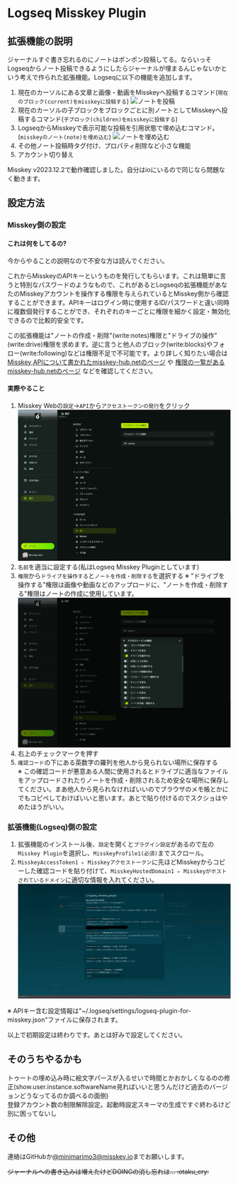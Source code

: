 # Logseq Misskey Plugin

## 拡張機能の説明

ジャーナルすぐ書き忘れるのにノートはポンポン投稿してる。ならいっそLogseqからノート投稿できるようにしたらジャーナルが埋まるんじゃないかという考えで作られた拡張機能。Logseqに以下の機能を追加します。

1. 現在のカーソルにある文章と画像・動画をMisskeyへ投稿するコマンド(`現在のブロック(current)をmisskeyに投稿する`)
    ![ノートを投稿](./document/post_note.gif)
2. 現在のカーソルの子ブロックをブロックごとに別ノートとしてMisskeyへ投稿するコマンド(`子ブロック(children)をmisskeyに投稿する`)
3. LogseqからMisskeyで表示可能な投稿を引用状態で埋め込むコマンド。(`misskeyのノート(note)を埋め込む`)
    ![ノートを埋め込む](./document/embed_note.gif)
4. その他ノート投稿時タグ付け、プロパティ削除など小さな機能
5. アカウント切り替え

Misskey v2023.12.2で動作確認しました。自分はioにいるので同じなら問題なく動きます。

## 設定方法

### Misskey側の設定

#### これは何をしてるの?

今からやることの説明なので不安な方は読んでください。

これからMisskeyのAPIキーというものを発行してもらいます。これは簡単に言うと特別なパスワードのようなもので、これがあるとLogseqの拡張機能があなたのMisskeyアカウントを操作する権限を与えられているとMisskey側から確認することができます。APIキーはログイン時に使用するID/パスワードと違い同時に複数個発行することができ、それぞれのキーごとに権限を細かく設定・無効化できるので比較的安全です。

この拡張機能は"ノートの作成・削除"(write:notes)権限と"ドライブの操作"(write:drive)権限を求めます。逆に言うと他人のブロック(write:blocks)やフォロー(write:following)などは権限不足で不可能です。より詳しく知りたい場合は [Misskey APIについて書かれたmisskey-hub.netのページ](https://misskey-hub.net/en/docs/for-developers/api/) や [権限の一覧があるmisskey-hub.netのページ](https://misskey-hub.net/en/docs/for-developers/api/permission/) などを確認してください。

#### 実際やること

1. Misskey Webの`設定`->`API`から`アクセストークンの発行`をクリック
![APIの場所](./document/API_place.png)
2. `名前`を適当に設定する(私はLogseq Misskey Pluginとしています)
3. `権限`から`ドライブを操作する`と`ノートを作成・削除する`を選択する
    ※ "ドライブを操作する"権限は画像や動画などのアップロードに、"ノートを作成・削除する"権限はノートの作成に使用しています。
    ![APIの権限](./document/API_permission.png)
4. 右上のチェックマークを押す
5. `確認コード`の下にある英数字の羅列を他人から見られない場所に保存する  
    ※ この確認コードが悪意ある人間に使用されるとドライブに適当なファイルをアップロードされたりノートを作成・削除されるため安全な場所に保存してください。まあ他人から見られなければいいのでブラウザのメモ帳とかにでもコピペしておけばいいと思います。あとで貼り付けるのでスクショはやめたほうがいい。

### 拡張機能(Logseq)側の設定

1. 拡張機能のインストール後、`設定`を開くと`プラグイン設定`があるので左の`Misskey Plugin`を選択し、`MisskeyProfile1(必須)`までスクロール。
2. `MisskeyAccessToken1 ▹ Misskeyアクセストークン`に先ほどMisskeyからコピーした確認コードを貼り付けて、`MisskeyHostedDomain1 ▹ Misskeyがホストされているドメイン`に適切な情報を入れてください。
![拡張機能にAPIキーを設定](./document/set_api_key_logseq.png)

※ APIキー含む設定情報は"~/.logseq/settings/logseq-plugin-for-misskey.json"ファイルに保存されます。

以上で初期設定は終わりです。あとは好みで設定してください。

## そのうちやるかも

トゥートの埋め込み時に絵文字パースが入るせいで時間とかおかしくなるのの修正(show.user.instance.softwareName見ればいいと思うんだけど過去のバージョンどうなってるのか調べるの面倒)  
登録アカウント数の制限解除設定。起動時設定スキーマの生成ですぐ終わるけど別に困ってないし

## その他

連絡はGitHubか[@minimarimo3@misskey.io](https://misskey.io/@minimarimo3@misskey.io)までお願いします。

~~ジャーナルへの書き込みは増えたけどDOINGの消し忘れは... :otaku_cry:~~
